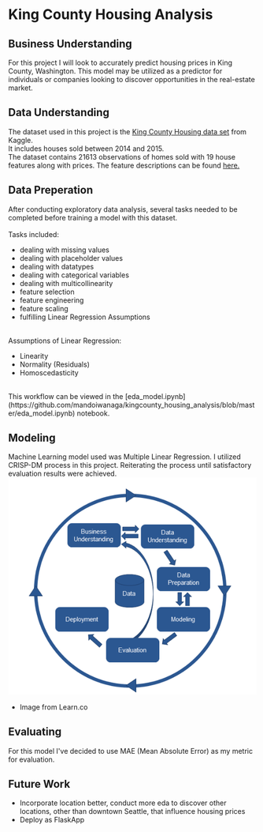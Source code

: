 # King County Housing Analysis

## Business Understanding
For this project I will look to accurately predict housing prices in King County, Washington. This model may be utilized as a predictor for individuals or companies looking to discover opportunities in the real-estate market.

## Data Understanding
The dataset used in this project is the <a href="https://www.kaggle.com/harlfoxem/housesalesprediction">King County Housing data set</a> from Kaggle. 
<br/>
It includes houses sold between 2014 and 2015. 
<br/>
The dataset contains 21613 observations of homes sold with 19 house features along with prices. The feature descriptions can be found [here.](https://github.com/mandoiwanaga/kingcounty_housing_analysis/blob/master/data/column_names.md) 

## Data Preperation
After conducting exploratory data analysis, several tasks needed to be completed before training a model with this dataset.  
<br/>
Tasks included:

- dealing with missing values
- dealing with placeholder values
- dealing with datatypes
- dealing with categorical variables
- dealing with multicollinearity
- feature selection 
- feature engineering
- feature scaling
- fulfilling Linear Regression Assumptions

<br/>
Assumptions of Linear Regression:

- Linearity 
- Normality (Residuals)
- Homoscedasticity


<br/>
This workflow can be viewed in the [eda_model.ipynb](https://github.com/mandoiwanaga/kingcounty_housing_analysis/blob/master/eda_model.ipynb)
notebook. 


## Modeling
Machine Learning model used was Multiple Linear Regression. I utilized CRISP-DM process in this project. Reiterating the process until satisfactory evaluation results were achieved. 
<br/>
![CRISP-DM](https://github.com/mandoiwanaga/kingcounty_housing_analysis/blob/master/images/crispdm.png)  
- Image from Learn.co

## Evaluating
For this model I've decided to use MAE (Mean Absolute Error) as my metric for evaluation.  

## Future Work
- Incorporate location better, conduct more eda to discover other locations, other than downtown Seattle, that influence housing prices
- Deploy as FlaskApp